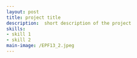 ```yaml
---
layout: post
title: project title
description:  short description of the project
skills: 
- skill 1
- skill 2
main-image: /EPF13_2.jpeg 
---
```

